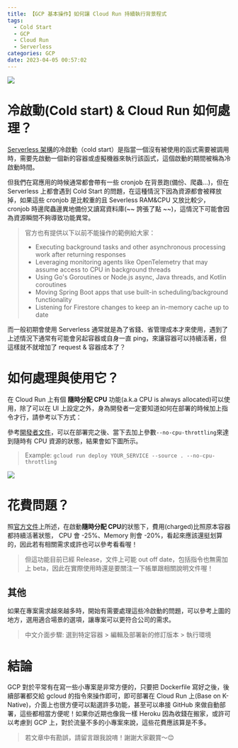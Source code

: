 ```yaml
---
title: 【GCP 基本操作】如何讓 Cloud Run 持續執行背景程式
tags:
  - Cold Start
  - GCP
  - Cloud Run
  - Serverless
categories: GCP
date: 2023-04-05 00:57:02
---
```



![](https://nijialin.com/images/common.jpeg)

# 冷啟動(Cold start) & Cloud Run 如何處理？

[Serverless 架構](https://cloud.google.com/serverless?hl=zh-tw)的冷啟動（cold start）是指當一個沒有被使用的函式需要被調用時，需要先啟動一個新的容器或虛擬機器來執行該函式，這個啟動的期間被稱為冷啟動時間。

但我們在寫應用的時候通常都會帶有一些 cronjob 在背景跑(備份、爬蟲...)，但在 Serverless 上都會遇到 Cold Start 的問題，在這種情況下因為資源都會被釋放掉，如果這些 cronjob 是比較重的且 Severless RAM&CPU 又放比較少， cronjob 時邊爬蟲邊異地備份又讀寫資料庫(~~ 誇張了點 ~~)，這情況下可能會因為資源瞬間不夠導致功能異常。

<!-- more -->

> 官方也有提供以下以前不能操作的範例給大家：
>
> - Executing background tasks and other asynchronous processing work after returning responses
> - Leveraging monitoring agents like OpenTelemetry that may assume access to CPU in background threads
> - Using Go's Goroutines or Node.js async, Java threads, and Kotlin coroutines
> - Moving Spring Boot apps that use built-in scheduling/background functionality
> - Listening for Firestore changes to keep an in-memory cache up to date

而一般初期會使用 Serverless 通常就是為了省錢、省管理成本才來使用，遇到了上述情況下通常有可能會另起容器或自身一直 ping，來讓容器可以持續活著，但這樣就不就增加了 request & 容器成本了？

# 如何處理與使用它？

在 Cloud Run 上有個 **隨時分配 CPU** 功能(a.k.a CPU is always allocated)可以使用，除了可以在 UI 上設定之外，身為開發者一定要知道如何在部署的時候加上指令才行，請參考以下方式：

參考[開發者文件](https://cloud.google.com/run/docs/configuring/cpu-allocation#command-line)，可以在部署完之後、當下去加上參數`--no-cpu-throttling`來達到隨時有 CPU 資源的狀態，結果會如下圖所示。

> Example: `gcloud run deploy YOUR_SERVICE --source . --no-cpu-throttling`

![](https://nijialin.com/images/2023/gcp/cpu_allocated.png)

# 花費問題？

[](https://storage.googleapis.com/gweb-cloudblog-publish/images/cloud_run_container.max-1000x1000.jpg)

照[官方文件](https://cloud.google.com/blog/products/serverless/cloud-run-gets-always-on-cpu-allocation?hl=en)上所述，在啟動**隨時分配 CPU**的狀態下，費用(charged)比照原本容器都持續活著狀態， CPU 會 -25%、Memory 則會 -20%，看起來應該還挺划算的，因此若有相關需求或許也可以參考看看喔！

> 但這功能目前已經 Release，文件上可能 out off date，包括指令也無需加上 beta，因此在實際使用時還是要關注一下帳單跟相關說明文件喔！

## 其他

[](https://storage.googleapis.com/gweb-cloudblog-publish/images/excute_env.png)

如果在專案需求越來越多時，開始有需要處理這些冷啟動的問題，可以參考上圖的地方，選用適合場景的選項，讓專案可以更符合公司的需求。

> 中文介面步驟: 選到特定容器 > 編輯及部署新的修訂版本 > 執行環境

# 結論

GCP 對於平常有在寫一些小專案是非常方便的，只要把 Dockerfile 寫好之後，後續部署都交給 gcloud 的指令來操作即可，即可部署在 Cloud Run 上(Base on K-Native)，介面上也很方便可以點選許多功能，甚至可以串接 GitHub 來做自動部署，這些都相當方便呢！如果你近期也像我一樣 Heroku 因為收錢在搬家，或許可以考慮到 GCP 上，對於流量不多的小專案來說，這些花費應該算是不多。

> 若文章中有勘誤，請留言跟我說唷！謝謝大家觀賞～😊